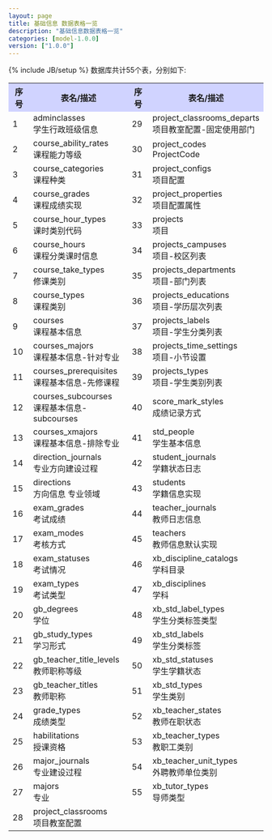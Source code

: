 ```yaml
---
layout: page
title: 基础信息 数据表格一览
description: "基础信息数据表格一览"
categories: [model-1.0.0]
version: ["1.0.0"]
---
```

{% include JB/setup %}
数据库共计55个表，分别如下:

<table class="table table-bordered table-striped table-condensed">
  <tr>
    <th style="background-color:#D0D3FF">序号</th>
    <th style="background-color:#D0D3FF">表名/描述</th>
    <th style="background-color:#D0D3FF">序号</th>
    <th style="background-color:#D0D3FF">表名/描述</th>
  </tr>
  <tr>
    <td>1</td>
    <td>adminclasses<br>学生行政班级信息</td>
    <td>29</td>
    <td>project_classrooms_departs<br>项目教室配置-固定使用部门</td>
  </tr>
  <tr>
    <td>2</td>
    <td>course_ability_rates<br>课程能力等级</td>
    <td>30</td>
    <td>project_codes<br>ProjectCode</td>
  </tr>
  <tr>
    <td>3</td>
    <td>course_categories<br>课程种类</td>
    <td>31</td>
    <td>project_configs<br>项目配置</td>
  </tr>
  <tr>
    <td>4</td>
    <td>course_grades<br>课程成绩实现</td>
    <td>32</td>
    <td>project_properties<br>项目配置属性</td>
  </tr>
  <tr>
    <td>5</td>
    <td>course_hour_types<br>课时类别代码</td>
    <td>33</td>
    <td>projects<br>项目</td>
  </tr>
  <tr>
    <td>6</td>
    <td>course_hours<br>课程分类课时信息</td>
    <td>34</td>
    <td>projects_campuses<br>项目-校区列表</td>
  </tr>
  <tr>
    <td>7</td>
    <td>course_take_types<br>修课类别</td>
    <td>35</td>
    <td>projects_departments<br>项目-部门列表</td>
  </tr>
  <tr>
    <td>8</td>
    <td>course_types<br>课程类别</td>
    <td>36</td>
    <td>projects_educations<br>项目-学历层次列表</td>
  </tr>
  <tr>
    <td>9</td>
    <td>courses<br>课程基本信息</td>
    <td>37</td>
    <td>projects_labels<br>项目-学生分类列表</td>
  </tr>
  <tr>
    <td>10</td>
    <td>courses_majors<br>课程基本信息-针对专业</td>
    <td>38</td>
    <td>projects_time_settings<br>项目-小节设置</td>
  </tr>
  <tr>
    <td>11</td>
    <td>courses_prerequisites<br>课程基本信息-先修课程</td>
    <td>39</td>
    <td>projects_types<br>项目-学生类别列表</td>
  </tr>
  <tr>
    <td>12</td>
    <td>courses_subcourses<br>课程基本信息-subcourses</td>
    <td>40</td>
    <td>score_mark_styles<br>成绩记录方式</td>
  </tr>
  <tr>
    <td>13</td>
    <td>courses_xmajors<br>课程基本信息-排除专业</td>
    <td>41</td>
    <td>std_people<br>学生基本信息</td>
  </tr>
  <tr>
    <td>14</td>
    <td>direction_journals<br>专业方向建设过程</td>
    <td>42</td>
    <td>student_journals<br>学籍状态日志</td>
  </tr>
  <tr>
    <td>15</td>
    <td>directions<br>方向信息 专业领域</td>
    <td>43</td>
    <td>students<br>学籍信息实现</td>
  </tr>
  <tr>
    <td>16</td>
    <td>exam_grades<br>考试成绩</td>
    <td>44</td>
    <td>teacher_journals<br>教师日志信息</td>
  </tr>
  <tr>
    <td>17</td>
    <td>exam_modes<br>考核方式</td>
    <td>45</td>
    <td>teachers<br>教师信息默认实现</td>
  </tr>
  <tr>
    <td>18</td>
    <td>exam_statuses<br>考试情况</td>
    <td>46</td>
    <td>xb_discipline_catalogs<br>学科目录</td>
  </tr>
  <tr>
    <td>19</td>
    <td>exam_types<br>考试类型</td>
    <td>47</td>
    <td>xb_disciplines<br>学科</td>
  </tr>
  <tr>
    <td>20</td>
    <td>gb_degrees<br>学位</td>
    <td>48</td>
    <td>xb_std_label_types<br>学生分类标签类型</td>
  </tr>
  <tr>
    <td>21</td>
    <td>gb_study_types<br>学习形式</td>
    <td>49</td>
    <td>xb_std_labels<br>学生分类标签</td>
  </tr>
  <tr>
    <td>22</td>
    <td>gb_teacher_title_levels<br>教师职称等级</td>
    <td>50</td>
    <td>xb_std_statuses<br>学生学籍状态</td>
  </tr>
  <tr>
    <td>23</td>
    <td>gb_teacher_titles<br>教师职称</td>
    <td>51</td>
    <td>xb_std_types<br>学生类别</td>
  </tr>
  <tr>
    <td>24</td>
    <td>grade_types<br>成绩类型</td>
    <td>52</td>
    <td>xb_teacher_states<br>教师在职状态</td>
  </tr>
  <tr>
    <td>25</td>
    <td>habilitations<br>授课资格</td>
    <td>53</td>
    <td>xb_teacher_types<br>教职工类别</td>
  </tr>
  <tr>
    <td>26</td>
    <td>major_journals<br>专业建设过程</td>
    <td>54</td>
    <td>xb_teacher_unit_types<br>外聘教师单位类别</td>
  </tr>
  <tr>
    <td>27</td>
    <td>majors<br>专业</td>
    <td>55</td>
    <td>xb_tutor_types<br>导师类型</td>
  </tr>
  <tr>
    <td>28</td>
    <td>project_classrooms<br>项目教室配置</td>
    <td></td>
    <td></td>
  </tr>
</table>
